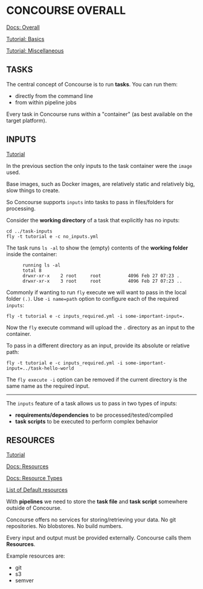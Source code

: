 # CONCOURSE OVERALL

[Docs: Overall](https://concourse-ci.org/index.html)

[Tutorial: Basics](https://concoursetutorial.com/)

[Tutorial: Miscellaneous](https://concoursetutorial.com/miscellaneous/)


## TASKS

The central concept of Concourse is to run **tasks**. You can run them:
  - directly from the command line
  - from within pipeline jobs

Every task in Concourse runs within a "container" (as best available on the target platform).


## INPUTS

[Tutorial](https://concoursetutorial.com/basics/task-inputs/)

In the previous section the only inputs to the task container were the `image` used. 

Base images, such as Docker images, are relatively static and relatively big, slow things to create. 

So Concourse supports `inputs` into tasks to pass in files/folders for processing.


Consider the **working directory** of a task that explicitly has no inputs:

```
cd ../task-inputs
fly -t tutorial e -c no_inputs.yml
```

The task runs `ls -al` to show the (empty) contents of the **working folder** inside the container:
```
      running ls -al
      total 8
      drwxr-xr-x    2 root     root          4096 Feb 27 07:23 .
      drwxr-xr-x    3 root     root          4096 Feb 27 07:23 ..
```

Commonly if wanting to run `fly` execute we will want to pass in the local folder `(.)`. Use `-i name=path` option to configure each of the required `inputs`:
```
fly -t tutorial e -c inputs_required.yml -i some-important-input=.
```

Now the `fly` execute command will upload the `.` directory as an input to the container.

To pass in a different directory as an input, provide its absolute or relative path:
```
fly -t tutorial e -c inputs_required.yml -i some-important-input=../task-hello-world
```

The `fly execute -i` option can be removed if the current directory is the same name as the required input.

___________

The `inputs` feature of a task allows us to pass in two types of inputs:
  - **requirements/dependencies** to be processed/tested/compiled
  - **task scripts** to be executed to perform complex behavior



## RESOURCES

[Tutorial](https://concoursetutorial.com/basics/pipeline-resources/)

[Docs: Resources](https://concourse-ci.org/resources.html)

[Docs: Resource Types](https://concourse-ci.org/resource-types.html)

[List of Default resources](https://concourse-ci.org/included-resources.html)

With **pipelines** we need to store the **task file** and **task script** somewhere outside of Concourse.

Concourse offers no services for storing/retrieving your data. No git repositories. No blobstores. No build numbers. 

Every input and output must be provided externally. Concourse calls them **Resources**. 

Example resources are:
  - git
  - s3
  - semver






























